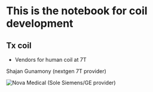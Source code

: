 # This is the notebook for coil development 

## Tx coil

- Vendors for human coil at 7T
  
Shajan Gunamony (nextgen 7T provider)

![Nova Medical](https://www.novamedical.com/) (Sole Siemens/GE provider) 
